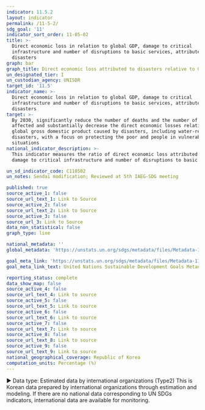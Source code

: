 ```yaml
---
indicator: 11.5.2
layout: indicator
permalink: /11-5-2/
sdg_goal: '11'
indicator_sort_order: 11-05-02
title: >-
  Direct economic loss in relation to global GDP, damage to critical
  infrastructure and number of disruptions to basic services, attributed to
  disasters
graph: bar
graph_title: Direct economic loss attributed to disasters relative to GDP
un_designated_tier: I
un_custodian_agency: UNISDR
target_id: '11.5'
indicator_name: >-
  Direct economic loss in relation to global GDP, damage to critical
  infrastructure and number of disruptions to basic services, attributed to
  disasters
target: >-
  By 2030, significantly reduce the number of deaths and the number of people
  affected and substantially decrease the direct economic losses relative to
  global gross domestic product caused by disasters, including water-related
  disasters, with a focus on protecting the poor and people in vulnerable
  situations
national_indicator_description: >-
  This indicator measures the ratio of direct economic loss attributed to disasters in relation to GDP, 
  damage to critical infrastructure and number of disruptions to basic services, attributed to disasters. 

un_sd_indicator_code: C110502
un_notes: Sendai modification; Reviewed at 5th IAEG-SDG meeting

published: true
source_active_1: false
source_url_text_1: Link to Source
source_active_2: false
source_url_text_2: Link to Source
source_active_3: false
source_url_3: Link to Source
data_non_statistical: false
graph_type: line

national_metadata: ''
global_metadata: 'https://unstats.un.org/sdgs/metadata/files/Metadata-11-05-02.pdf'

goal_meta_link: 'https://unstats.un.org/sdgs/metadata/files/Metadata-11-05-02.pdf'
goal_meta_link_text: United Nations Sustainable Development Goals Metadata (pdf 2066kB)

reporting_status: complete
data_show_map: false
source_active_4: false
source_url_text_4: Link to source
source_active_5: false
source_url_text_5: Link to source
source_active_6: false
source_url_text_6: Link to source
source_active_7: false
source_url_text_7: Link to source
source_active_8: false
source_url_text_8: Link to source
source_active_9: false
source_url_text_9: Link to source
national_geographical_coverage: Republic of Korea
computation_units: Percentage (%)
---
```

▶ Data type: Estimated data by international organizations (Type2) This is Korean data prepared by international organizations through estimation and modeling. If there are no national data corresponding to UN SDGs indicators, international data are available for monitoring.
